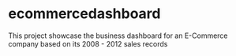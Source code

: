 # ecommercedashboard
This project showcase the business dashboard for an E-Commerce company based on its 2008 - 2012 sales records
